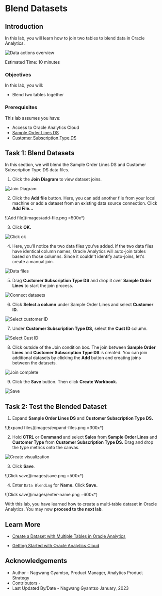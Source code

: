 # Blend Datasets

## Introduction

In this lab, you will learn how to join two tables to blend data in Oracle Analytics.

  ![Data actions overview](images/multi-table-ds-overview.png)

Estimated Time: 10 minutes

### Objectives

In this lab, you will:
* Blend two tables together

### Prerequisites

This lab assumes you have:
* Access to Oracle Analytics Cloud
* [Sample Order Lines DS](https://objectstorage.us-ashburn-1.oraclecloud.com/p/J6wePlhCmLfKoZRTdaMTEKerOCkYrnN3cPd4-g899hTOureVn6tHRZ048xjb4tTv/n/idtlyhmtj68r/b/LiveLabFiles/o/Sample%20Order%20Lines%20DS.xlsx)
* [Customer Subscription Type DS](https://objectstorage.us-ashburn-1.oraclecloud.com/p/DqhiVhuQpWcRGVh0XjuKZ5en-MGUc0PcvpGGWN04NEEWAc-MumwMvjRkuBx5xZO_/n/idtlyhmtj68r/b/LiveLabFiles/o/Customer%20Subscription%20Type%20DS.xlsx)


## Task 1: Blend Datasets
In this section, we will blend the Sample Order Lines DS and Customer Subscription Type DS data files.

1. Click the **Join Diagram** to view dataset joins.

  ![Join Diagram](images/click-join-diagram.png)

2. Click the **Add file** button. Here, you can add another file from your local machine or add a dataset from an existing data source connection. Click **Add File...**

  ![Add file](images/add-file.png =500x*)

3. Click **OK.**

  ![Click ok](images/ok.png)

4. Here, you'll notice the two data files you've added. If the two data files have identical column names, Oracle Analytics will auto-join tables based on those columns. Since it couldn't identify auto-joins, let's create a manual join.

  ![Data files](images/data-files.png)

5. Drag **Customer Subscription Type DS** and drop it over **Sample Order Lines** to start the join process.

  ![Connect datasets](images/connect-data-sets.png)

6. Click **Select a column** under Sample Order Lines and select **Customer ID.**

  ![Select customer ID](images/select-customer-id.png)

7. Under **Customer Subscription Type DS,** select the **Cust ID** column.

  ![Select Cust ID](images/select-cust-id.png)

8. Click outside of the Join condition box. The join between **Sample Order Lines** and **Customer Subscription Type DS** is created. You can join additional datasets by clicking the **Add** button and creating joins between the datasets.

  ![Join complete](images/join-complete.png)

9. Click the **Save** button. Then click **Create Workbook.**

  ![Save](images/click-save.png)

## Task 2: Test the Blended Dataset

1. Expand **Sample Order Lines DS** and **Customer Subscription Type DS.**

  ![Expand files](images/expand-files.png =300x*)

2. Hold **CTRL** or **Command** and select **Sales** from **Sample Order Lines** and **Customer Type** from **Customer Subscription Type DS.** Drag and drop the type metrics onto the canvas.

  ![Create visualization](images/drag-drop-canvas.png)

3. Click **Save**.

  ![Click save](images/save.png =500x*)

4. Enter <code>Data Blending</code> for **Name.** Click **Save.**

  ![Click save](images/enter-name.png =600x*)

With this lab, you have learned how to create a multi-table dataset in Oracle Analytics. You may now **proceed to the next lab**.

## Learn More
* [Create a Dataset with Multiple Tables in Oracle Analytics](https://docs.oracle.com/en/cloud/paas/analytics-cloud/tutorial-mutli-table-data-set/#before_you_begin)

* [Getting Started with Oracle Analytics Cloud](https://docs.oracle.com/en/cloud/paas/analytics-cloud/acsgs/what-is-oracle-analytics-cloud.html#GUID-E68C8A55-1342-43BB-93BC-CA24E353D873)


## Acknowledgements
* Author - Nagwang Gyamtso, Product Manager, Analytics Product Strategy
* Contributors -
* Last Updated By/Date - Nagwang Gyamtso January, 2023
